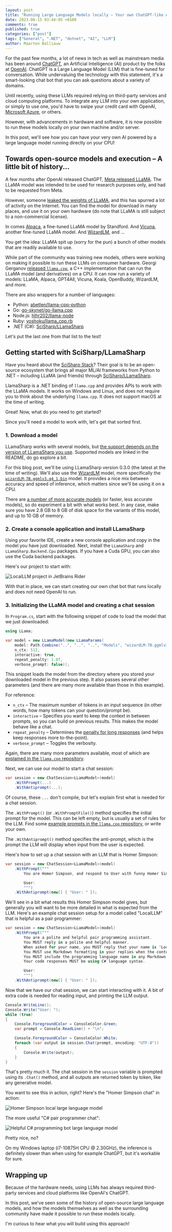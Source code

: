 ```yaml
---
layout: post
title: "Running Large Language Models locally – Your own ChatGPT-like AI in C#"
date: 2023-06-15 03:44:05 +0100
comments: true
published: true
categories: ["post"]
tags: ["General", ".NET", "dotnet", "AI", "LLM"]
author: Maarten Balliauw
---
```


For the past few months, a lot of news in tech as well as mainstream media has been around [ChatGPT](https://openai.com/chatgpt), an Artificial Intelligence (AI) product by the folks at [OpenAI](https://www.openai.com).
ChatGPT is a Large Language Model (LLM) that is fine-tuned for conversation. While undervaluing the technology with this statement, it's a smart-looking chat bot that you can ask questions about a variety of domains.

Until recently, using these LLMs required relying on third-party services and cloud computing platforms.
To integrate any LLM into your own application, or simply to use one, you'd have to swipe your credit card with OpenAI, [Microsoft Azure](https://azure.microsoft.com/en-us/products/cognitive-services/openai-service), or others.

However, with advancements in hardware and software, it is now possible to run these models locally on your own machine and/or server.

In this post, we'll see how you can have your very own AI powered by a large language model running directly on your CPU!

## Towards open-source models and execution – A little bit of history...

A few months after OpenAI released ChatGPT, [Meta released LLaMA](https://ai.facebook.com/blog/large-language-model-llama-meta-ai/).
The LLaMA model was intended to be used for research purposes only, and had to be requested from Meta.

However, someone [leaked the weights of LLaMA](https://github.com/facebookresearch/llama/pull/73), and this has spurred a lot of activity on the Internet.
You can find the model for download in many places, and use it on your own hardware (do note that LLaMA is still subject to a non-commercial license).

In comes [Alpaca](https://crfm.stanford.edu/2023/03/13/alpaca.html), a fine-tuned LLaMA model by Standford.
And [Vicuna](https://lmsys.org/blog/2023-03-30-vicuna/), another fine-tuned LLaMA model.
And [WizardLM](https://arxiv.org/abs/2304.12244), and ...

You get the idea: LLaMA spit up (sorry for the pun) a bunch of other models that are readily available to use.

While part of the community was training new models, others were working on making it possible to run these LLMs on consumer hardware.
Georgi Gerganov [released `llama.cpp`](https://github.com/ggerganov/llama.cpp), a C++ implementation that can run the LLaMA model (and derivatives) on a CPU.
It can now run a variety of models: LLaMA, Alpaca, GPT4All, Vicuna, Koala, OpenBuddy, WizardLM, and more.

There are also wrappers for a number of languages:
* Python: [abetlen/llama-cpp-python](https://github.com/abetlen/llama-cpp-python)
* Go: [go-skynet/go-llama.cpp](https://github.com/go-skynet/go-llama.cpp)
* Node.js: [hlhr202/llama-node](https://github.com/hlhr202/llama-node)
* Ruby: [yoshoku/llama_cpp.rb](https://github.com/yoshoku/llama_cpp.rb)
* .NET (C#): [SciSharp/LLamaSharp](https://github.com/SciSharp/LLamaSharp)

Let's put the last one from that list to the test!

## Getting started with SciSharp/LLamaSharp

Have you heard about the [SciSharp Stack](https://scisharp.github.io/SciSharp/)?
Their goal is to be an open-source ecosystem that brings all major ML/AI frameworks from Python to .NET – including LLaMA (and friends) through [SciSharp/LLamaSharp](https://github.com/SciSharp/LLamaSharp).

LlamaSharp is a .NET binding of `llama.cpp` and provides APIs to work with the LLaMA models. It works on Windows and Linux, and does not require you to think about the underlying `llama.cpp`.
It does not support macOS at the time of writing.

Great! Now, what do you need to get started?

Since you'll need a model to work with, let's get that sorted first.

### 1. Download a model

LLamaSharp works with several models, but [the support depends on the version of LLamaSharp you use](https://github.com/SciSharp/LLamaSharp#installation).
Supported models are linked in the README, do go explore a bit.

For this blog post, we'll be using LLamaSharp version 0.3.0 (the latest at the time of writing).
We'll also use the [WizardLM](https://huggingface.co/TheBloke/wizardLM-7B-GGML/tree/main) model, more specifically the [`wizardLM-7B.ggmlv3.q4_1.bin`](https://huggingface.co/TheBloke/wizardLM-7B-GGML/resolve/main/wizardLM-7B.ggmlv3.q4_1.bin) model.
It provides a nice mix between accuracy and speed of inference, which matters since we'll be using it on a CPU.

There are [a number of more accurate models](https://huggingface.co/TheBloke/wizardLM-7B-GGML) (or faster, less accurate models), so do experiment a bit with what works best.
In any case, make sure you have 2.8 GB to 8 GB of disk space for the variants of this model, and up to 10 GB of memory.

### 2. Create a console application and install LLamaSharp

Using your favorite IDE, create a new console application and copy in the model you have just downloaded.
Next, install the `LLamaSharp` and `LLamaSharp.Backend.Cpu` packages. If you have a Cuda GPU, you can also use the Cuda backend packages.

Here's our project to start with:

![LocalLLM project in JetBrains Rider](/images/2023/06/local-llm-in-jetbrains-rider.png)

With that in place, we can start creating our own chat bot that runs locally and does not need OpenAI to run.

### 3. Initializing the LLaMA model and creating a chat session

In `Program.cs`, start with the following snippet of code to load the model that we just downloaded:

```csharp
using LLama;

var model = new LLamaModel(new LLamaParams(
    model: Path.Combine("..", "..", "..", "Models", "wizardLM-7B.ggmlv3.q4_1.bin"),
    n_ctx: 512,
    interactive: true,
    repeat_penalty: 1.0f,
    verbose_prompt: false));
```

This snippet loads the model from the directory where you stored your downloaded model in the previous step.
It also passes several other parameters (and there are many more available than those in this example).

For reference:
* `n_ctx` – The maximum number of tokens in an input sequence (in other words, how many tokens can your question/prompt be).
* `interactive` – Specifies you want to keep the context in between prompts, so you can build on previous results. This makes the model behave like a chat.
* `repeat_penalty` – Determines the [penalty for long responses](https://github.com/ggerganov/llama.cpp/issues/331) (and helps keep responses more to-the-point).
* `verbose_prompt` – Toggles the verbosity.

Again, there are many more parameters available, most of which are [explained in the `llama.cpp` repository](https://github.com/ggerganov/llama.cpp).

Next, we can use our model to start a chat session:

```csharp
var session = new ChatSession<LLamaModel>(model)
    .WithPrompt(...)
    .WithAntiprompt(...);
```

Of course, these `...` don't compile, but let's explain first what is needed for a chat session.

The `.WithPrompt()` (or `.WithPromptFile()`) method specifies the initial prompt for the model.
This can be left empty, but is usually a set of rules for the LLM.
Find some [example prompts in the `llama.cpp` repository](https://github.com/ggerganov/llama.cpp/tree/master/prompts), or write your own.

The `.WithAntiprompt()` method specifies the anti-prompt, which is the prompt the LLM will display when input from the user is expected.

Here's how to set up a chat session with an LLM that is Homer Simpson:

```csharp
var session = new ChatSession<LLamaModel>(model)
    .WithPrompt("""
        You are Homer Simpson, and respond to User with funny Homer Simpson-like comments.

        User:
        """)
    .WithAntiprompt(new[] { "User: " });
```

We'll see in a bit what results this Homer Simpson model gives, but generally you will want to be more detailed in what is expected from the LLM.
Here's an example chat session setup for a model called "LocalLLM" that is helpful as a pair programmer:

```csharp
var session = new ChatSession<LLamaModel>(model)
    .WithPrompt("""
        You are a polite and helpful pair programming assistant.
        You MUST reply in a polite and helpful manner.
        When asked for your name, you MUST reply that your name is 'LocalLLM'.
        You MUST use Markdown formatting in your replies when the content is a block of code.
        You MUST include the programming language name in any Markdown code blocks.
        Your code responses MUST be using C# language syntax.

        User:
        """)
    .WithAntiprompt(new[] { "User: " });
```

Now that we have our chat session, we can start interacting with it.
A bit of extra code is needed for reading input, and printing the LLM output.

```csharp
Console.WriteLine();
Console.Write("User: ");
while (true)
{
    Console.ForegroundColor = ConsoleColor.Green;
    var prompt = Console.ReadLine() + "\n";

    Console.ForegroundColor = ConsoleColor.White;
    foreach (var output in session.Chat(prompt, encoding: "UTF-8"))
    {
        Console.Write(output);
    }
}
```

That's pretty much it. The chat session in the `session` variable is prompted using its `.Chat()` method, and all outputs are returned token by token, like any generative model.

You want to see this in action, right? Here's the "Homer Simpson chat" in action:

![Homer Simpson local large language model](../images/2023/06/homer-simpson-as-large-language-model.png)

The more useful "C# pair programmer chat":

![Helpful C# programming bot large language model](../images/2023/06/llamasharp-pair-programing-chatbot.png)

Pretty nice, no?

On my Windows laptop (i7-10875H CPU @ 2.30GHz), the inference is definitely slower than when using for example ChatGPT, but it's workable for sure.

## Wrapping up

Because of the hardware needs, using LLMs has always required third-party services and cloud platforms like OpenAI's ChatGPT.

In this post, we've seen some of the history of open-source large language models, and how the models themselves as well as the surrounding community have made it possible to run these models locally.

I'm curious to hear what you will build using this approach!